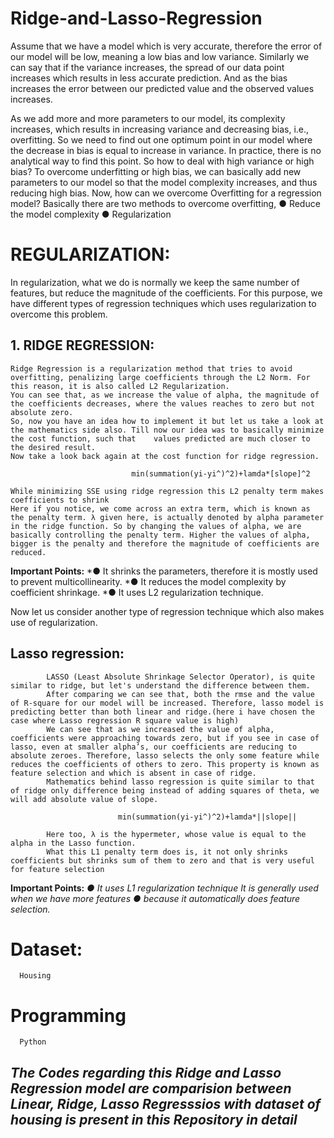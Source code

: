 # Ridge-and-Lasso-Regression


Assume that we have a model which is very accurate, therefore the error of our model will be low, meaning a low bias and low variance. Similarly we can say that if the variance increases, the spread of our data point increases which results in less accurate prediction. And as the bias increases the error between our predicted value and the observed values increases.

As we add more and more parameters to our model, its complexity increases, which results in increasing variance and decreasing bias, i.e., overfitting. So we need to find out one optimum point in our model where the decrease in bias is equal to increase in variance. In practice, there is no analytical way to find this point. So how to deal with high variance or high bias?
To overcome underfitting or high bias, we can basically add new parameters to our model so that the model complexity increases, and thus reducing high bias.
Now, how can we overcome Overfitting for a regression model?
Basically there are two methods to overcome overfitting,
        ●	Reduce the model complexity
        ●	Regularization


# REGULARIZATION:

In regularization, what we do is normally we keep the same number of features, but reduce the magnitude of the coefficients. For this purpose, we have different types of regression techniques which uses regularization to overcome this problem.
## 1. RIDGE REGRESSION:
    Ridge Regression is a regularization method that tries to avoid overfitting, penalizing large coefficients through the L2 Norm. For this reason, it is also called L2 Regularization.
    You can see that, as we increase the value of alpha, the magnitude of the coefficients decreases, where the values reaches to zero but not absolute zero.
    So, now you have an idea how to implement it but let us take a look at the mathematics side also. Till now our idea was to basically minimize the cost function, such that    values predicted are much closer to the desired result.
    Now take a look back again at the cost function for ridge regression.

                               min(summation(yi-yi^)^2)+lamda*[slope]^2
 
    While minimizing SSE using ridge regression this L2 penalty term makes coefficients to shrink
    Here if you notice, we come across an extra term, which is known as the penalty term. λ given here, is actually denoted by alpha parameter in the ridge function. So by changing the values of alpha, we are basically controlling the penalty term. Higher the values of alpha, bigger is the penalty and therefore the magnitude of coefficients are reduced.

**Important Points:**
  *●	It shrinks the parameters, therefore it is mostly used to prevent multicollinearity.
  *●	It reduces the model complexity by coefficient shrinkage.
  *●	It uses L2 regularization technique.


Now let us consider another type of regression technique which also makes use of regularization.


## Lasso regression:

            LASSO (Least Absolute Shrinkage Selector Operator), is quite similar to ridge, but let's understand the difference between them.
            After comparing we can see that, both the rmse and the value of R-square for our model will be increased. Therefore, lasso model is predicting better than both linear and ridge.(here i have chosen the case where Lasso regression R square value is high)
            We can see that as we increased the value of alpha, coefficients were approaching towards zero, but if you see in case of lasso, even at smaller alpha’s, our coefficients are reducing to absolute zeroes. Therefore, lasso selects the only some feature while reduces the coefficients of others to zero. This property is known as feature selection and which is absent in case of ridge.
            Mathematics behind lasso regression is quite similar to that of ridge only difference being instead of adding squares of theta, we will add absolute value of slope.
   
                            min(summation(yi-yi^)^2)+lamda*||slope||
                        
            Here too, λ is the hypermeter, whose value is equal to the alpha in the Lasso function.
            What this L1 penalty term does is, it not only shrinks coefficients but shrinks sum of them to zero and that is very useful for feature selection
 
**Important Points:**
  *●	It uses L1 regularization technique It is generally used when we have more features*
  *●	because it automatically does feature selection.*
  
# Dataset:
      Housing 

# Programming
      Python
  
  
## *The Codes regarding this Ridge and Lasso Regression model are comparision between Linear, Ridge, Lasso Regresssios with dataset of housing is present in this Repository in detail* ##

 
